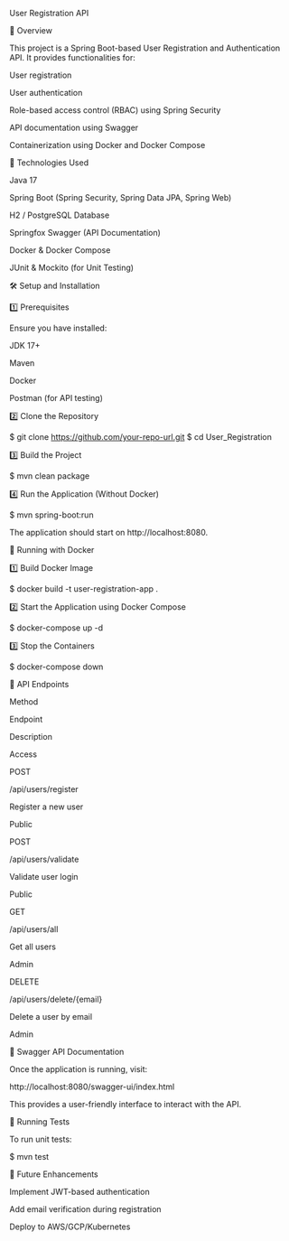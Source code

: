 User Registration API

📌 Overview

This project is a Spring Boot-based User Registration and Authentication API. It provides functionalities for:

User registration

User authentication

Role-based access control (RBAC) using Spring Security

API documentation using Swagger

Containerization using Docker and Docker Compose

🚀 Technologies Used

Java 17

Spring Boot (Spring Security, Spring Data JPA, Spring Web)

H2 / PostgreSQL Database

Springfox Swagger (API Documentation)

Docker & Docker Compose

JUnit & Mockito (for Unit Testing)

🛠️ Setup and Installation

1️⃣ Prerequisites

Ensure you have installed:

JDK 17+

Maven

Docker

Postman (for API testing)

2️⃣ Clone the Repository

$ git clone https://github.com/your-repo-url.git
$ cd User_Registration

3️⃣ Build the Project

$ mvn clean package

4️⃣ Run the Application (Without Docker)

$ mvn spring-boot:run

The application should start on http://localhost:8080.

🐳 Running with Docker

1️⃣ Build Docker Image

$ docker build -t user-registration-app .

2️⃣ Start the Application using Docker Compose

$ docker-compose up -d

3️⃣ Stop the Containers

$ docker-compose down

🔗 API Endpoints

Method

Endpoint

Description

Access

POST

/api/users/register

Register a new user

Public

POST

/api/users/validate

Validate user login

Public

GET

/api/users/all

Get all users

Admin

DELETE

/api/users/delete/{email}

Delete a user by email

Admin

📜 Swagger API Documentation

Once the application is running, visit:

http://localhost:8080/swagger-ui/index.html

This provides a user-friendly interface to interact with the API.

🧪 Running Tests

To run unit tests:

$ mvn test

🚀 Future Enhancements

Implement JWT-based authentication

Add email verification during registration

Deploy to AWS/GCP/Kubernetes
